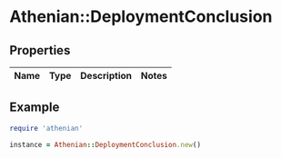 # Athenian::DeploymentConclusion

## Properties

| Name | Type | Description | Notes |
| ---- | ---- | ----------- | ----- |

## Example

```ruby
require 'athenian'

instance = Athenian::DeploymentConclusion.new()
```

